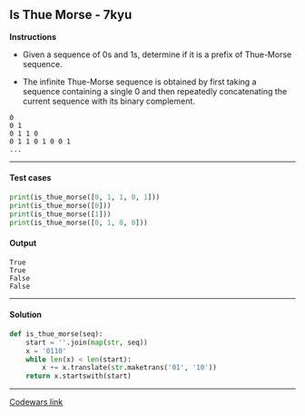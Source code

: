 ## Is Thue Morse - 7kyu

**Instructions**

- Given a sequence of 0s and 1s, determine if it is a prefix of Thue-Morse sequence.

- The infinite Thue-Morse sequence is obtained by first taking a sequence containing a single 0 and then repeatedly concatenating the current sequence with its binary complement.

```
0
0 1
0 1 1 0
0 1 1 0 1 0 0 1
...
```

---

#### Test cases

```python
print(is_thue_morse([0, 1, 1, 0, 1]))
print(is_thue_morse([0]))
print(is_thue_morse([1]))
print(is_thue_morse([0, 1, 0, 0]))
```

#### Output

```
True
True
False
False
```

---

#### Solution

```python
def is_thue_morse(seq):
    start = ''.join(map(str, seq))
    x = '0110'
    while len(x) < len(start):
        x += x.translate(str.maketrans('01', '10'))
    return x.startswith(start)
```

---

[Codewars link](https://www.codewars.com/kata/589a9792ea93aae1bf00001c)
